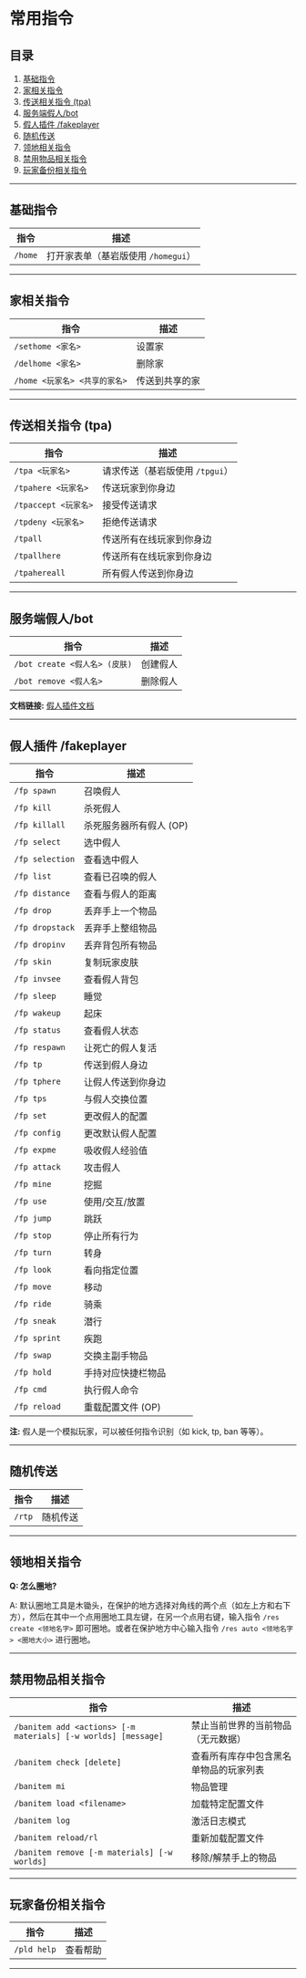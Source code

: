 # 常用指令

## 目录
1. [基础指令](#基础指令)
2. [家相关指令](#家相关指令)
3. [传送相关指令 (tpa)](#传送相关指令-tpa)
4. [服务端假人/bot](#服务端假人bot)
5. [假人插件 /fakeplayer](#假人插件-fakeplayer)
6. [随机传送](#随机传送)
7. [领地相关指令](#领地相关指令)
8. [禁用物品相关指令](#禁用物品相关指令)
9. [玩家备份相关指令](#玩家备份相关指令)

---

## 基础指令

| 指令 | 描述 |
| --- | --- |
| `/home` | 打开家表单（基岩版使用 `/homegui`） |

---

## 家相关指令

| 指令 | 描述 |
| --- | --- |
| `/sethome <家名>` | 设置家 |
| `/delhome <家名>` | 删除家 |
| `/home <玩家名> <共享的家名>` | 传送到共享的家 |

---

## 传送相关指令 (tpa)

| 指令 | 描述 |
| --- | --- |
| `/tpa <玩家名>` | 请求传送（基岩版使用 `/tpgui`） |
| `/tpahere <玩家名>` | 传送玩家到你身边 |
| `/tpaccept <玩家名>` | 接受传送请求 |
| `/tpdeny <玩家名>` | 拒绝传送请求 |
| `/tpall` | 传送所有在线玩家到你身边 |
| `/tpallhere` | 传送所有在线玩家到你身边 |
| `/tpahereall` | 所有假人传送到你身边 |

---

## 服务端假人/bot

| 指令 | 描述 |
| --- | --- |
| `/bot create <假人名> (皮肤)` | 创建假人 |
| `/bot remove <假人名>` | 删除假人 |

**文档链接:** [假人插件文档](https://docs.leavesmc.org/zh_Hans/leaves/reference/fakeplayer)

---

## 假人插件 /fakeplayer

| 指令 | 描述 |
| --- | --- |
| `/fp spawn` | 召唤假人 |
| `/fp kill` | 杀死假人 |
| `/fp killall` | 杀死服务器所有假人 (OP) |
| `/fp select` | 选中假人 |
| `/fp selection` | 查看选中假人 |
| `/fp list` | 查看已召唤的假人 |
| `/fp distance` | 查看与假人的距离 |
| `/fp drop` | 丢弃手上一个物品 |
| `/fp dropstack` | 丢弃手上整组物品 |
| `/fp dropinv` | 丢弃背包所有物品 |
| `/fp skin` | 复制玩家皮肤 |
| `/fp invsee` | 查看假人背包 |
| `/fp sleep` | 睡觉 |
| `/fp wakeup` | 起床 |
| `/fp status` | 查看假人状态 |
| `/fp respawn` | 让死亡的假人复活 |
| `/fp tp` | 传送到假人身边 |
| `/fp tphere` | 让假人传送到你身边 |
| `/fp tps` | 与假人交换位置 |
| `/fp set` | 更改假人的配置 |
| `/fp config` | 更改默认假人配置 |
| `/fp expme` | 吸收假人经验值 |
| `/fp attack` | 攻击假人 |
| `/fp mine` | 挖掘 |
| `/fp use` | 使用/交互/放置 |
| `/fp jump` | 跳跃 |
| `/fp stop` | 停止所有行为 |
| `/fp turn` | 转身 |
| `/fp look` | 看向指定位置 |
| `/fp move` | 移动 |
| `/fp ride` | 骑乘 |
| `/fp sneak` | 潜行 |
| `/fp sprint` | 疾跑 |
| `/fp swap` | 交换主副手物品 |
| `/fp hold` | 手持对应快捷栏物品 |
| `/fp cmd` | 执行假人命令 |
| `/fp reload` | 重载配置文件 (OP) |

**注:** 假人是一个模拟玩家，可以被任何指令识别（如 kick, tp, ban 等等）。

---

## 随机传送

| 指令 | 描述 |
| --- | --- |
| `/rtp` | 随机传送 |

---

## 领地相关指令

**Q: 怎么圈地?**

A: 默认圈地工具是木锄头，在保护的地方选择对角线的两个点（如左上方和右下方），然后在其中一个点用圈地工具左键，在另一个点用右键，输入指令 `/res create <领地名字>` 即可圈地。或者在保护地方中心输入指令 `/res auto <领地名字> <圈地大小>` 进行圈地。

---

## 禁用物品相关指令

| 指令 | 描述 |
| --- | --- |
| `/banitem add <actions> [-m materials] [-w worlds] [message]` | 禁止当前世界的当前物品（无元数据） |
| `/banitem check [delete]` | 查看所有库存中包含黑名单物品的玩家列表 |
| `/banitem mi` | 物品管理 |
| `/banitem load <filename>` | 加载特定配置文件 |
| `/banitem log` | 激活日志模式 |
| `/banitem reload/rl` | 重新加载配置文件 |
| `/banitem remove [-m materials] [-w worlds]` | 移除/解禁手上的物品 |

---

## 玩家备份相关指令

| 指令 | 描述 |
| --- | --- |
| `/pld help` | 查看帮助 |

---